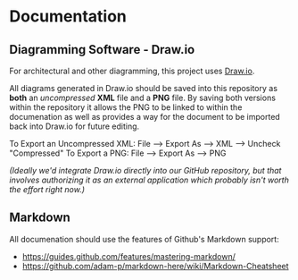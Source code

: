 # Documentation

## Diagramming Software - Draw.io

For architectural and other diagramming, this project uses [Draw.io](https://www.draw.io/).

All diagrams generated in Draw.io should be saved into this repository as **both** an _uncompressed_ **XML** file and a **PNG** file. By saving both versions within the repository it allows the PNG to be linked to within the documenation as well as provides a way for the document to be imported back into Draw.io for future editing.

To Export an Uncompressed XML: File --> Export As --> XML --> Uncheck "Compressed"
To Export a PNG: File --> Export As --> PNG

_(Ideally we'd integrate Draw.io directly into our GitHub repository, but that involves authorizing it
as an external application which probably isn't worth the effort right now.)_

## Markdown

All documenation should use the features of Github's Markdown support:
* https://guides.github.com/features/mastering-markdown/
* https://github.com/adam-p/markdown-here/wiki/Markdown-Cheatsheet


